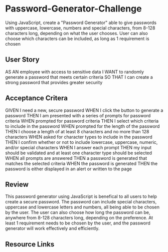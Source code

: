 # Password-Generator-Challenge
Using JavaScript, create a "Password Generator" able to give passwords with uppercase, lowercase, numbers and special characters, from 8-128 characters long, depending on what the user chooses. User can also choose which characters can be included, as long as 1 requirement is chosen

## User Story
AS AN employee with access to sensitive data
I WANT to randomly generate a password that meets certain criteria
SO THAT I can create a strong password that provides greater security

## Acceptance Critera 
GIVEN I need a new, secure password
WHEN I click the button to generate a password
THEN I am presented with a series of prompts for password criteria
WHEN prompted for password criteria
THEN I select which criteria to include in the password
WHEN prompted for the length of the password
THEN I choose a length of at least 8 characters and no more than 128 characters
WHEN asked for character types to include in the password
THEN I confirm whether or not to include lowercase, uppercase, numeric, and/or special characters
WHEN I answer each prompt
THEN my input should be validated and at least one character type should be selected
WHEN all prompts are answered
THEN a password is generated that matches the selected criteria
WHEN the password is generated
THEN the password is either displayed in an alert or written to the page

## Review
This password generator using JavaScript is benefical to all users to help create a secure password.
The password can include special characters, uppercase and lowercase letters and numbers, all being able
to be chosen by the user. The user can also choose how long the password can be, anywhere from 8-128 
characters long, depending on the preference. At least 1 requirement needs to be chosen by the user, and the password 
generator will work effectively and efficiently. 

## Resource Links
